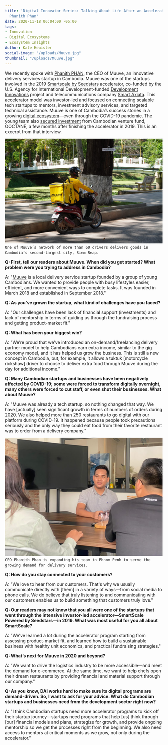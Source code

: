 ```yaml
---
title: 'Digital Innovator Series: Talking About Life After an Accelerator with Muuve’s
  Phanith Phan'
date: 2020-11-18 06:04:00 -05:00
tags:
- Innovation
- Digital Ecosystems
- Ecosystem Insights
Author: Kate Heuisler
social-image: "/uploads/Muuve.jpg"
thumbnail: "/uploads/Muuve.jpg"
---
```


We recently spoke with [Phanith PHAN,](https://www.childrenshospitalvanderbilt.org/doctors/barkin-shari) the CEO of Muuve, an innovative delivery services startup in Cambodia. Muuve was one of the startups involved in the 2019 [Smartscale by Seedstars](https://www.smart.com.kh/smartscale-powered-by-seedstars-to-host-its-demo-day-in-phnom-penh/) accelerator, co-funded by the U.S. Agency for International Development-funded [Development Innovations](https://www.dai.com/our-work/projects/cambodia-development-innovations) project and telecommunications company [Smart Axiata](https://www.smart.com.kh/?gclid=Cj0KCQjwreT8BRDTARIsAJLI0KLZGTfnbLbol8X5UuazEsB8sqzo_n9AF92h-QRptDHikMSmCCtMI2caAnohEALw_wcB). This accelerator model was investor-led and focused on connecting scalable tech startups to mentors, investment advisory services, and targeted technical assistance. Muuve is one of Cambodia’s success stories in a growing [digital ecosystem]((https://www.raintreecambodia.com/research))—even through the COVID-19 pandemic. The young team also [secured investment](https://e27.co/cambodias-muuve-scores-funding-from-ooctane-to-take-its-food-delivery-service-to-new-cities-20200123/) from Cambodian venture fund, OOCTANE, a few months after finishing the accelerator in 2019. This is an excerpt from that interview.

<!--more-->

![Muuve.jpg](/uploads/Muuve.jpg)`One of Muuve’s network of more than 60 drivers delivers goods in Cambodia’s second-largest city, Siem Reap.`

**Q: First, tell our readers about Muuve. When did you get started? What problem were you trying to address in Cambodia?**

A: "[Muuve](https://apps.apple.com/kh/app/muuve-food-order-delivery/id1414753417) is a local delivery service startup founded by a group of young Cambodians. We wanted to provide people with busy lifestyles easier, efficient, and more convenient ways to complete tasks. It was founded in March 2018 and established in September 2018."

**Q: As you’ve grown the startup, what kind of challenges have you faced?**

A: "Our challenges have been lack of financial support (investments) and lack of mentorship in terms of guiding us through the fundraising process and getting product-market fit."

**Q: What has been your biggest win?**

A: "We’re proud that we’ve introduced an on-demand/freelancing delivery partner model to help Cambodians earn extra income, similar to the gig economy model, and it has helped us grow the business. This is still a new concept in Cambodia, but, for example, it allows a tuktuk \[motorcycle rickshaw\] driver to choose to deliver extra food through Muuve during the day for additional income."

**Q: Many Cambodian startups and businesses have been negatively affected by COVID-19; some were forced to transform digitally overnight, many others were forced to cut staff, or even shut their businesses. What about Muuve?**

A: "Muuve was already a tech startup, so nothing changed that way. We have \[actually\] seen significant growth in terms of numbers of orders during 2020. We also helped more than 250 restaurants to go digital with our platform during COVID-19. It happened because people took precautions seriously and the only way they could eat food from their favorite restaurant was to order from a delivery company."

![Muuve 1.jpg](/uploads/Muuve%201.jpg)`CEO Phanith Phan is expanding his team in Phnom Penh to serve the growing demand for delivery services.`

**Q: How do you stay connected to your customers?**

A: "We love to hear from our customers. That's why we usually communicate directly with \[them\] in a variety of ways—from social media to phone calls. We do believe that truly listening to and communicating with our customers enables us to build something that customers truly love."

**Q: Our readers may not know that you all were one of the startups that went through the intensive investor-led accelerator—SmartScale Powered by Seedstars—in 2019. What was most useful for you all about SmartScale?**

A: "We’ve learned a lot during the accelerator program starting from assessing product-market fit, and learned how to build a sustainable business with healthy unit economics, and practical fundraising strategies."

**Q: What’s next for Muuve in 2020 and beyond?**

A: "We want to drive the logistics industry to be more accessible—and meet the demand for e-commerce. At the same time, we want to help chefs open their dream restaurants by providing financial and material support through our company."

**Q: As you know, DAI works hard to make sure its digital programs are demand-driven. So, I want to ask for your advice. What do Cambodian startups and businesses need from the development sector right now?**

A: "I think Cambodian startups need more accelerator programs to kick off their startup journey—startups need programs that help \[us\] think through \[our\] financial models and plans, strategize for growth, and provide ongoing mentorship so we get the processes right from the beginning. We also need access to mentors at critical moments as we grow, not only during the accelerator."